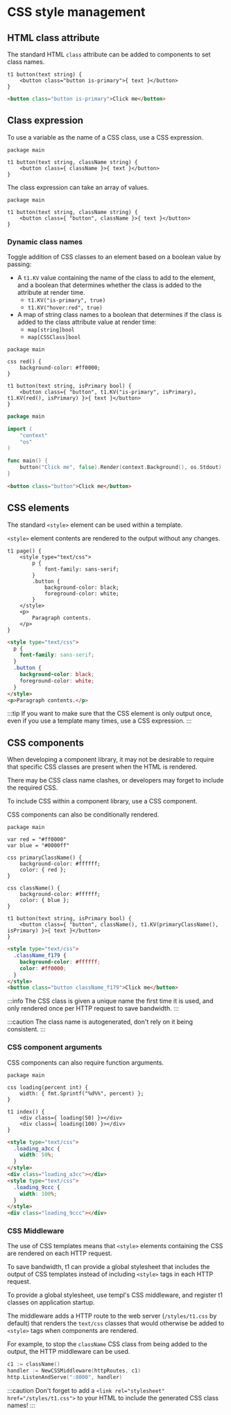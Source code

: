 # CSS style management

## HTML class attribute

The standard HTML `class` attribute can be added to components to set class names.

```t1
t1 button(text string) {
	<button class="button is-primary">{ text }</button>
}
```

```html title="Output"
<button class="button is-primary">Click me</button>
```

## Class expression

To use a variable as the name of a CSS class, use a CSS expression.

```t1 title="component.t1"
package main

t1 button(text string, className string) {
	<button class={ className }>{ text }</button>
}
```

The class expression can take an array of values.

```t1 title="component.t1"
package main

t1 button(text string, className string) {
	<button class={ "button", className }>{ text }</button>
}
```

### Dynamic class names

Toggle addition of CSS classes to an element based on a boolean value by passing:

- A `t1.KV` value containing the name of the class to add to the element, and a boolean that determines whether the class is added to the attribute at render time.
  - `t1.KV("is-primary", true)`
  - `t1.KV("hover:red", true)`
- A map of string class names to a boolean that determines if the class is added to the class attribute value at render time:
  - `map[string]bool`
  - `map[CSSClass]bool`

```t1 title="component.t1"
package main

css red() {
	background-color: #ff0000;
}

t1 button(text string, isPrimary bool) {
	<button class={ "button", t1.KV("is-primary", isPrimary), t1.KV(red(), isPrimary) }>{ text }</button>
}
```

```go title="main.go"
package main

import (
	"context"
	"os"
)

func main() {
	button("Click me", false).Render(context.Background(), os.Stdout)
}
```

```html title="Output"
<button class="button">Click me</button>
```

## CSS elements

The standard `<style>` element can be used within a template.

`<style>` element contents are rendered to the output without any changes.

```t1
t1 page() {
	<style type="text/css">
		p {
			font-family: sans-serif;
		}
		.button {
			background-color: black;
			foreground-color: white;
		}
	</style>
	<p>
		Paragraph contents.
	</p>
}
```

```html title="Output"
<style type="text/css">
  p {
    font-family: sans-serif;
  }
  .button {
    background-color: black;
    foreground-color: white;
  }
</style>
<p>Paragraph contents.</p>
```

:::tip
If you want to make sure that the CSS element is only output once, even if you use a template many times, use a CSS expression.
:::

## CSS components

When developing a component library, it may not be desirable to require that specific CSS classes are present when the HTML is rendered.

There may be CSS class name clashes, or developers may forget to include the required CSS.

To include CSS within a component library, use a CSS component.

CSS components can also be conditionally rendered.

```t1 title="component.t1"
package main

var red = "#ff0000"
var blue = "#0000ff"

css primaryClassName() {
	background-color: #ffffff;
	color: { red };
}

css className() {
	background-color: #ffffff;
	color: { blue };
}

t1 button(text string, isPrimary bool) {
	<button class={ "button", className(), t1.KV(primaryClassName(), isPrimary) }>{ text }</button>
}
```

```html title="Output"
<style type="text/css">
  .className_f179 {
    background-color: #ffffff;
    color: #ff0000;
  }
</style>
<button class="button className_f179">Click me</button>
```

:::info
The CSS class is given a unique name the first time it is used, and only rendered once per HTTP request to save bandwidth.
:::

:::caution
The class name is autogenerated, don't rely on it being consistent.
:::

### CSS component arguments

CSS components can also require function arguments.

```t1 title="component.t1"
package main

css loading(percent int) {
	width: { fmt.Sprintf("%d%%", percent) };
}

t1 index() {
    <div class={ loading(50) }></div>
    <div class={ loading(100) }></div>
}
```

```html title="Output"
<style type="text/css">
  .loading_a3cc {
    width: 50%;
  }
</style>
<div class="loading_a3cc"></div>
<style type="text/css">
  .loading_9ccc {
    width: 100%;
  }
</style>
<div class="loading_9ccc"></div>
```

### CSS Middleware

The use of CSS templates means that `<style>` elements containing the CSS are rendered on each HTTP request.

To save bandwidth, t1 can provide a global stylesheet that includes the output of CSS templates instead of including `<style>` tags in each HTTP request.

To provide a global stylesheet, use templ's CSS middleware, and register t1 classes on application startup.

The middleware adds a HTTP route to the web server (`/styles/t1.css` by default) that renders the `text/css` classes that would otherwise be added to `<style>` tags when components are rendered.

For example, to stop the `className` CSS class from being added to the output, the HTTP middleware can be used.

```go
c1 := className()
handler := NewCSSMiddleware(httpRoutes, c1)
http.ListenAndServe(":8000", handler)
```

:::caution
Don't forget to add a `<link rel="stylesheet" href="/styles/t1.css">` to your HTML to include the generated CSS class names!
:::
